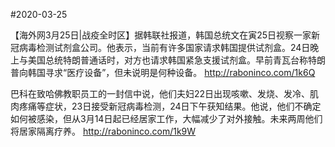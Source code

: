 #2020-03-25

【海外网3月25日|战疫全时区】据韩联社报道，韩国总统文在寅25日视察一家新冠病毒检测试剂盒公司。他表示，当前有许多国家请求韩国提供试剂盒。24日晚上与美国总统特朗普通话时，对方也请求韩国紧急支援试剂盒。早前青瓦台称特朗普向韩国寻求“医疗设备”，但未说明是何种设备。
http://raboninco.com/1k6Q


巴科在致哈佛教职员工的一封信中说，他们夫妇22日出现咳嗽、发烧、发冷、肌肉疼痛等症状，23日接受新冠病毒检测，24日下午获知结果。他说，他们不确定如何被感染，但从3月14日起已经居家工作，大幅减少了对外接触。未来两周他们将居家隔离疗养。
http://raboninco.com/1k9W
